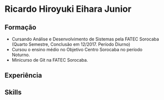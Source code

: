 # Ricardo Hiroyuki Eihara Junior
## Formação
- Cursando Análise e Desenvolvimento de Sistemas pela FATEC Sorocaba (Quarto Semestre, Conclusão em 12/2017. Período Diurno)  
- Cursou o ensino médio no Objetivo Centro Sorocaba no período Noturno.  
- Minicurso de Git na FATEC Sorocaba.  

## Experiência

## Skills